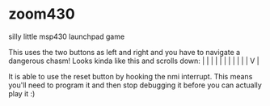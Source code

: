 zoom430
=======

silly little msp430 launchpad game

This uses the two buttons as left and right and you have to navigate a
dangerous chasm! Looks kinda like this and scrolls down:
|    |
 |   |
 |    |
|    |
|   |
 | V |

It is able to use the reset button by hooking the nmi interrupt. This means
you'll need to program it and then stop debugging it before you can
actually play it :)
